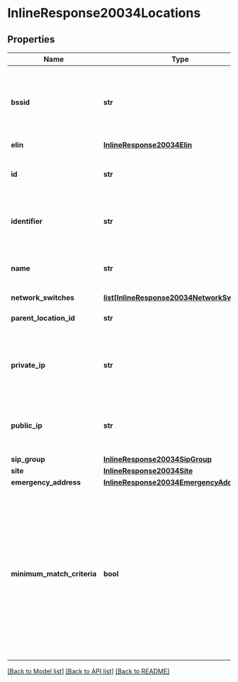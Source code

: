 # InlineResponse20034Locations

## Properties
Name | Type | Description | Notes
------------ | ------------- | ------------- | -------------
**bssid** | **str** | The emergency service location&#x27;s BSSID (Basic Service Set Identifier). | [optional] 
**elin** | [**InlineResponse20034Elin**](InlineResponse20034Elin.md) |  | [optional] 
**id** | **str** | The emergency service location&#x27;s ID. | [optional] 
**identifier** | **str** | The emergency service location&#x27;s unique ID. | [optional] 
**name** | **str** | The emergency service location&#x27;s name. | [optional] 
**network_switches** | [**list[InlineResponse20034NetworkSwitches]**](InlineResponse20034NetworkSwitches.md) |  | [optional] 
**parent_location_id** | **str** | The parent location&#x27;s ID. | [optional] 
**private_ip** | **str** | The emergency service location&#x27;s subnet or private IP address. | [optional] 
**public_ip** | **str** | The emergency service location&#x27;s public IP address. | [optional] 
**sip_group** | [**InlineResponse20034SipGroup**](InlineResponse20034SipGroup.md) |  | [optional] 
**site** | [**InlineResponse20034Site**](InlineResponse20034Site.md) |  | [optional] 
**emergency_address** | [**InlineResponse20034EmergencyAddress**](InlineResponse20034EmergencyAddress.md) |  | [optional] 
**minimum_match_criteria** | **bool** | If true, it requires a user&#x27;s location match on both public and private IP address, or BSSID, or network switch; detecting only a public IP address is not enough to detect the location. | [optional] 

[[Back to Model list]](../README.md#documentation-for-models) [[Back to API list]](../README.md#documentation-for-api-endpoints) [[Back to README]](../README.md)

